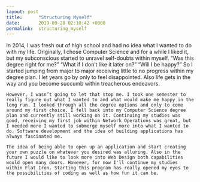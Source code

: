 ```yaml
---
layout: post
title:      "Structuring Myself"
date:       2019-09-28 02:10:42 +0000
permalink:  structuring_myself
---
```




In 2014, I was fresh out of high school and had no idea what I wanted to do with my life. Originally, I chose Computer Science and for a while I liked it, but my subconscious started to unravel self-doubts within myself. “Was this degree right for me?” “What if I don’t like it later on?” “Will I be happy?” So I started jumping from major to major receiving little to no progress within my degree plan. I let years go by only to feel disappointed. Also life gets in the way and you become succumb within treacherous endeavors. 
 	
	However, I wasn’t going to let that stop me. I took one semester to really figure out what I wanted to and what would make me happy in the long run. I looked through all the degree options and only to come around my first choice. I fell back into my Computer Science degree plan and currently still working on it. Continuing my studies was good, receiving my first job within Network Operations was great, but I needed more I wanted to submerge myself more into what I wanted to do. Software development and the idea of building applications has always fascinated me. 
	
	The idea of being able to open up an application and start creating your own puzzle on whatever you desired was alluring. Also in the future I would like to look more into Web Design both capabilities would open many doors. However, for now I'll continue my studies within Flat Iron. Starting this program has really opened my eyes to the possibilities of coding as well as how fun it can be. 



